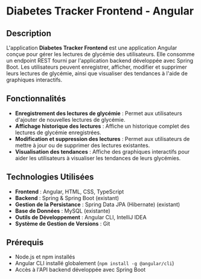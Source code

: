 # Diabetes Tracker Frontend - Angular

## Description

L'application **Diabetes Tracker Frontend** est une application Angular conçue pour gérer les lectures de glycémie des utilisateurs. Elle consomme un endpoint REST fourni par l'application backend développée avec Spring Boot. Les utilisateurs peuvent enregistrer, afficher, modifier et supprimer leurs lectures de glycémie, ainsi que visualiser des tendances à l'aide de graphiques interactifs.

## Fonctionnalités

- **Enregistrement des lectures de glycémie** : Permet aux utilisateurs d'ajouter de nouvelles lectures de glycémie.
- **Affichage historique des lectures** : Affiche un historique complet des lectures de glycémie enregistrées.
- **Modification et suppression des lectures** : Permet aux utilisateurs de mettre à jour ou de supprimer des lectures existantes.
- **Visualisation des tendances** : Affiche des graphiques interactifs pour aider les utilisateurs à visualiser les tendances de leurs glycémies.

## Technologies Utilisées

- **Frontend** : Angular, HTML, CSS, TypeScript
- **Backend** : Spring & Spring Boot (existant)
- **Gestion de la Persistance** : Spring Data JPA (Hibernate) (existant)
- **Base de Données** : MySQL (existante)
- **Outils de Développement** : Angular CLI, IntelliJ IDEA
- **Système de Gestion de Versions** : Git

## Prérequis

- Node.js et npm installés
- Angular CLI installé globalement (`npm install -g @angular/cli`)
- Accès à l'API backend développée avec Spring Boot


